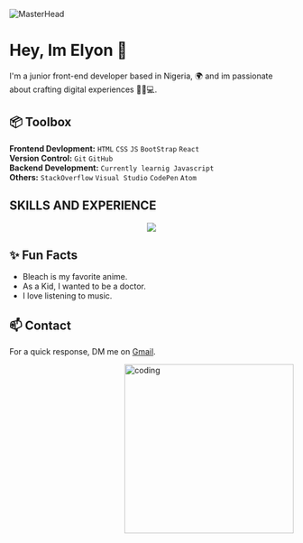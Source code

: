 ![MasterHead](https://cdna.artstation.com/p/assets/images/images/060/460/880/original/pixel-jeff-chill-mario-2023-2.gif?1678633376)
# Hey, Im Elyon 👋
I'm a junior front-end developer based in Nigeria, 🌍 and im passionate about crafting digital experiences 🔨✨💻.

## 📦 Toolbox
**Frontend Devlopment:** `HTML` `CSS` `JS` `BootStrap` `React` </br>
**Version Control:** `Git` `GitHub` </br>
**Backend Development:** `Currently learnig Javascript` </br>
**Others:** `StackOverflow` `Visual Studio` `CodePen` `Atom` 

## SKILLS AND EXPERIENCE
<p align="center">
  <a href="https://skillicons.dev">
    <img src="https://skillicons.dev/icons?i=html,css,git,github,js,react,stackoverflow,vscode,windows,linkedin,codepen,cpp,bootstrap,atom,gmail" />
  </a>
</p>

## ✨ Fun Facts 
- Bleach is my favorite anime.
- As a Kid, I wanted to be a doctor.
- I love listening to music.

## 📫 Contact
 For a quick response, DM me on [Gmail](https://mail.google.com/mail/u/0/#inbox?compose=new). 

<img align="right" alt="coding" width="300" src="https://i.pinimg.com/originals/31/c0/89/31c089634e0f43ee79966ee72235cb74.gif">
